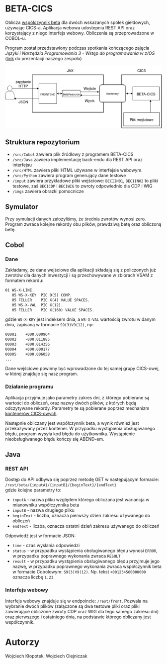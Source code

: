 # BETA-CICS
Oblicza [współczynnik beta](https://pl.wikipedia.org/wiki/Wsp%C3%B3%C5%82czynnik_beta) dla dwóch wskazanych spółek giełdowych, używając CICS-a. Aplikacja webowa udostepnia REST API oraz korzystający z niego interfejs webowy. Obliczenia są przeprowadzone w COBOL-u.

Program został przedstawiony podczas spotkania kończącego zajęcia *Języki i Narzędzia Programowania 3 - Wstęp do programowania w z/OS* ([link](https://github.com/wojtekk23/BETA-CICS/blob/main/prezentacja.pdf) do prezentacji naszego zespołu)

![Architektura rozwiązania](imgs/arch.png)

## Struktura repozytorium

* `/src/Cobol` zawiera plik źródłowy z programem BETA-CICS
* `/src/Java` zawiera implementację back-endu dla REST API oraz interfejsu
* `/src/HTML` zawiera pliki HTML używane w interfejsie webowym.
* `/src/Python` zawiera program generujący dane testowe
* `/input` zawiera przykładowe pliki wejściowe: `BECIIN01`, `BECIIN02` to pliki testowe, zaś `BECICDP` i `BECIWIG` to zwroty odpowiednio dla CDP i WIG
* `/imgs` zawiera obrazki pomocnicze

## Symulator

Przy symulacji danych założyliśmy, że średnia zwrotów wynosi zero. Program zwraca kolejne rekordy obu plików, prawdziwą betę oraz obliczoną betę.

## Cobol
### Dane
Zakładamy, że dane wejściowe dla aplikacji składają się z policzonych już zwrotów dla danych inwestycji i są przechowywane w zbiorach VSAM z formatem rekordu:
```
01 WS-X-LINE.
   05 WS-X-KEY  PIC 9(5) COMP.
   05 FILLER    PIC X(4) VALUE SPACES.
   05 WS-X-VAL  PIC X(12).
   05 FILLER    PIC X(160) VALUE SPACES.
```
gdzie `WS-X-KEY` jest indeksem dnia, a `WS-X-VAL` wartością zwrotu w danym dniu, zapisaną w formacie `S9(3)V9(12)`, np:
```
00001    +000.000964
00002    -000.011885
00003    +000.014356
00004    +000.000177
00005    +000.006058
...
```

Dane wejściowe powinny być wprowadzone do tej samej grupy CICS-owej, w której znajduje się nasz program.

### Działanie programu

Aplikacja przyjmuje jako parametry zakres dni, z którego pobierane są wartości do obliczeń, oraz nazwy dwóch plików, z których będą odczytywane rekordy. Parametry te są pobierane poprzez mechanizm [kontenerów CICS-owych](https://www.ibm.com/support/knowledgecenter/en/SSB27H_6.2.0/dfhe7_containers_channels_overview.html).

Następnie obliczany jest współczynnik beta, a wynik również jest przekazywany przez kontener. W przypadku wystąpienia obsługiwanego błędu, program wysyła kod błędu do użytkownika. Wystąpienie nieobsługiwanego błędu kończy się ABEND-em.

## Java

### REST API
Dostęp do API odbywa się poprzez metodę GET w następującym formacie:
`/rest/beta/{inputA}/{inputB}/{beginText}/{endText}` \
gdzie kolejne parametry to:
* `inputA` - nazwa pliku względem którego obliczana jest wariancja w mianowniku współczynnika beta
* `inputB` - nazwa drugiego pliku
* `beginText` - liczba, oznacza pierwszy dzień zakresu używanego do obliczeń
* `endText` - liczba, oznacza ostatni dzień zakresu używanego do obliczeń

Odpowiedź jest w formacie JSON:
* `time` - czas wysłania odpowiedzi
* `status` - w przypadku wystąpienia obsługiwanego błędu wynosi `ERROR`, w przypadku poprawnego wykonania zwraca `RESULT`
* `result` - w przypadku wystąpienia obsługiwanego błędu przyjmuje jego nazwę, w przypadku poprawnego wykonania zwraca współczynnik beta w formacie Cobolowym: `S9(3)V9(12)`. Np. tekst `+001234560000000` oznacza liczbę `1.23`.

### Interfejs webowy
Interfejs webowy znajduje się w endpoincie: `/rest/front`. Pozwala na wybranie dwóch plików (załączone są dwa testowe pliki oraz pliki zawierające obliczone zwroty CDP oraz WIG dla tego samego zakresu dni) oraz pierwszego i ostatniego dnia, na podstawie którego obliczany jest współczynnik.

# Autorzy
Wojciech Kłopotek, Wojciech Olejniczak
